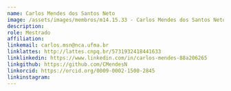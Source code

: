 ```yaml
---
name: Carlos Mendes dos Santos Neto
image: /assets/images/membros/m14.15.33 - Carlos Mendes dos Santos Neto.jpeg
description:
role: Mestrado
affiliation:
linkemail: carlos.msn@nca.ufma.br
linklattes: http://lattes.cnpq.br/5731932418441633
linklinkedin: https://www.linkedin.com/in/carlos-mendes-88a206265
linkgithub: https://github.com/CMendesN
linkorcid: https://orcid.org/0009-0002-1500-2845
linkinstagram:
---
```


